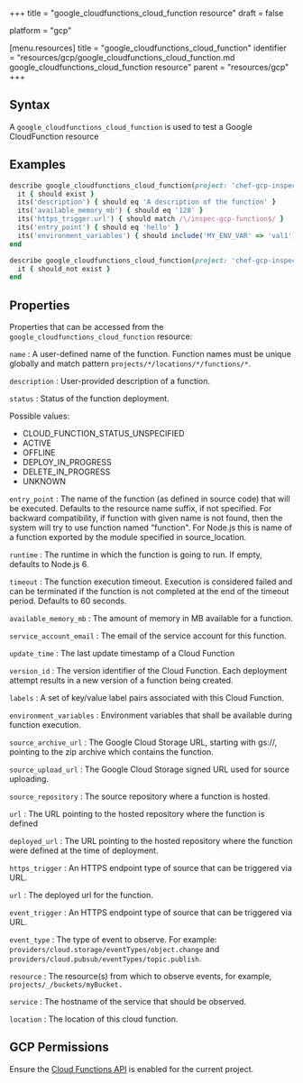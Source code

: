 +++
title = "google_cloudfunctions_cloud_function resource"
draft = false

platform = "gcp"

[menu.resources]
    title = "google_cloudfunctions_cloud_function"
    identifier = "resources/gcp/google_cloudfunctions_cloud_function.md google_cloudfunctions_cloud_function resource"
    parent = "resources/gcp"
+++

## Syntax

A `google_cloudfunctions_cloud_function` is used to test a Google CloudFunction resource

## Examples

```ruby
describe google_cloudfunctions_cloud_function(project: 'chef-gcp-inspec', location: 'europe-west1', name: 'inspec-gcp-function') do
  it { should exist }
  its('description') { should eq 'A description of the function' }
  its('available_memory_mb') { should eq '128' }
  its('https_trigger.url') { should match /\/inspec-gcp-function$/ }
  its('entry_point') { should eq 'hello' }
  its('environment_variables') { should include('MY_ENV_VAR' => 'val1') }
end

describe google_cloudfunctions_cloud_function(project: 'chef-gcp-inspec', location: 'europe-west1', name: 'nonexistent') do
  it { should_not exist }
end
```

## Properties

Properties that can be accessed from the `google_cloudfunctions_cloud_function` resource:

`name`
: A user-defined name of the function. Function names must be unique globally and match pattern `projects/*/locations/*/functions/*`.

`description`
: User-provided description of a function.

`status`
: Status of the function deployment.

  Possible values:

  - CLOUD_FUNCTION_STATUS_UNSPECIFIED
  - ACTIVE
  - OFFLINE
  - DEPLOY_IN_PROGRESS
  - DELETE_IN_PROGRESS
  - UNKNOWN

`entry_point`
: The name of the function (as defined in source code) that will be executed. Defaults to the resource name suffix, if not specified. For backward compatibility, if function with given name is not found, then the system will try to use function named "function". For Node.js this is name of a function exported by the module specified in source_location.

`runtime`
: The runtime in which the function is going to run. If empty, defaults to Node.js 6.

`timeout`
: The function execution timeout. Execution is considered failed and can be terminated if the function is not completed at the end of the timeout period. Defaults to 60 seconds.

`available_memory_mb`
: The amount of memory in MB available for a function.

`service_account_email`
: The email of the service account for this function.

`update_time`
: The last update timestamp of a Cloud Function

`version_id`
: The version identifier of the Cloud Function. Each deployment attempt results in a new version of a function being created.

`labels`
: A set of key/value label pairs associated with this Cloud Function.

`environment_variables`
: Environment variables that shall be available during function execution.

`source_archive_url`
: The Google Cloud Storage URL, starting with gs://, pointing to the zip archive which contains the function.

`source_upload_url`
: The Google Cloud Storage signed URL used for source uploading.

`source_repository`
: The source repository where a function is hosted.

  `url`
  : The URL pointing to the hosted repository where the function is defined

  `deployed_url`
  : The URL pointing to the hosted repository where the function were defined at the time of deployment.

`https_trigger`
: An HTTPS endpoint type of source that can be triggered via URL.

  `url`
  : The deployed url for the function.

`event_trigger`
: An HTTPS endpoint type of source that can be triggered via URL.

  `event_type`
  : The type of event to observe. For example: `providers/cloud.storage/eventTypes/object.change` and `providers/cloud.pubsub/eventTypes/topic.publish`.

  `resource`
  : The resource(s) from which to observe events, for example, `projects/_/buckets/myBucket.`

  `service`
  : The hostname of the service that should be observed.

`location`
: The location of this cloud function.

## GCP Permissions

Ensure the [Cloud Functions API](https://console.cloud.google.com/apis/library/cloudfunctions.googleapis.com/) is enabled for the current project.
